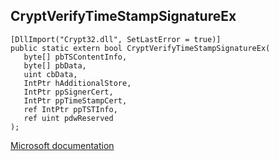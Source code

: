 ## CryptVerifyTimeStampSignatureEx

```
[DllImport("Crypt32.dll", SetLastError = true)]
public static extern bool CryptVerifyTimeStampSignatureEx(
   byte[] pbTSContentInfo,
   byte[] pbData,
   uint cbData,
   IntPtr hAdditionalStore,
   IntPtr ppSignerCert,
   IntPtr ppTimeStampCert,
   ref IntPtr ppTSTInfo,
   ref uint pdwReserved
);
```

[Microsoft documentation](TODO)
